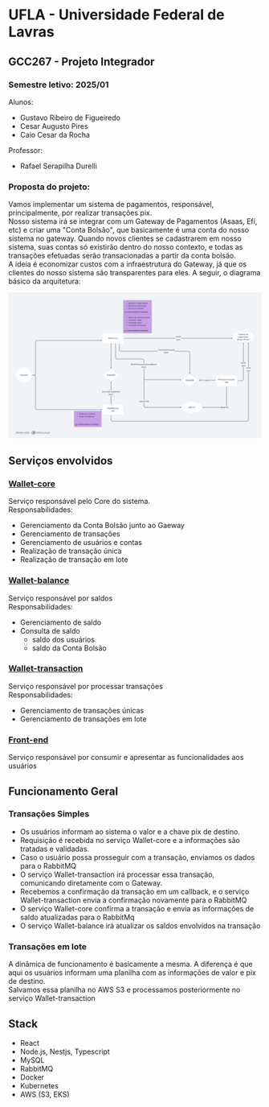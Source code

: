 # UFLA - Universidade Federal de Lavras
## GCC267 - Projeto Integrador
### Semestre letivo: 2025/01

Alunos: 
- Gustavo Ribeiro de Figueiredo
- Cesar Augusto Pires
- Caio Cesar da Rocha

Professor:
- Rafael Serapilha Durelli

### Proposta do projeto:  
Vamos implementar um sistema de pagamentos, responsável, principalmente, por realizar transações pix.  
Nosso sistema irá se integrar com um Gateway de Pagamentos (Asaas, Efí, etc) e criar uma "Conta Bolsão", que basicamente é uma conta do nosso sistema no gateway. Quando novos clientes se cadastrarem em nosso sistema, suas contas só existirão dentro do nosso contexto, e todas as transações efetuadas serão transacionadas a partir da conta bolsão.  
A ideia é economizar custos com a infraestrutura do Gateway, já que os clientes do nosso sistema são transparentes para eles.
A seguir, o diagrama básico da arquitetura:
<div align="center">
  <img src="./img/arquitetura.png" width="800px" height:"317" />
</div>

## Serviços envolvidos
### [Wallet-core](https://github.com/projeto-integrado-2025-01/wallet-core-backend)  
Serviço responsável pelo Core do sistema.  
Responsabilidades:  
- Gerenciamento da Conta Bolsão junto ao Gaeway
- Gerenciamento de transações
- Gerenciamento de usuários e contas
- Realização de transação única
- Realização de transação em lote

### [Wallet-balance](https://github.com/projeto-integrado-2025-01/wallet-balance-backend)
Serviço responsável por saldos  
Responsabilidades:
- Gerenciamento de saldo
- Consulta de saldo
    - saldo dos usuários
    - saldo da Conta Bolsão

### [Wallet-transaction](https://github.com/projeto-integrado-2025-01/wallet-transaction)
Serviço responsável por processar transações  
Responsabilidades:
- Gerenciamento de transações únicas
- Gerenciamento de transações em lote

### [Front-end](https://github.com/projeto-integrado-2025-01/frontend)
Serviço responsável por consumir e apresentar as funcionalidades aos usuários  

## Funcionamento Geral
### Transações Simples
- Os usuários informam ao sistema o valor e a chave pix de destino. 
- Requisição é recebida no serviço Wallet-core e a informações são tratadas e validadas.
- Caso o usuário possa prosseguir com a transação, enviamos os dados para o RabbitMQ
- O serviço Wallet-transaction irá processar essa transação, comunicando diretamente com o Gateway.  
- Recebemos a confirmação da transação em um callback, e o serviço Wallet-transaction envia a confirmação novamente para o RabbitMQ
- O serviço Wallet-core confirma a transação e envia as informações de saldo atualizadas para o RabbitMq
- O serviço Wallet-balance irá atualizar os saldos envolvidos na transação

### Transações em lote
A dinâmica de funcionamento é basicamente a mesma. A diferença é que aqui os usuários informam uma planilha com as informações de valor e pix de destino.  
Salvamos essa planilha no AWS S3 e processamos posteriormente no serviço Wallet-transaction

## Stack
- React
- Node.js, Nestjs, Typescript
- MySQL
- RabbitMQ
- Docker
- Kubernetes
- AWS (S3, EKS)